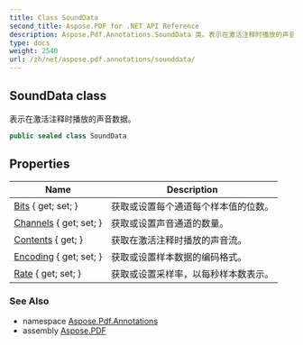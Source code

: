```yaml
---
title: Class SoundData
second_title: Aspose.PDF for .NET API Reference
description: Aspose.Pdf.Annotations.SoundData 类。表示在激活注释时播放的声音数据
type: docs
weight: 2540
url: /zh/net/aspose.pdf.annotations/sounddata/
---
```

## SoundData class

表示在激活注释时播放的声音数据。

```csharp
public sealed class SoundData
```

## Properties

| Name | Description |
| --- | --- |
| [Bits](../../aspose.pdf.annotations/sounddata/bits/) { get; set; } | 获取或设置每个通道每个样本值的位数。 |
| [Channels](../../aspose.pdf.annotations/sounddata/channels/) { get; set; } | 获取或设置声音通道的数量。 |
| [Contents](../../aspose.pdf.annotations/sounddata/contents/) { get; } | 获取在激活注释时播放的声音流。 |
| [Encoding](../../aspose.pdf.annotations/sounddata/encoding/) { get; set; } | 获取或设置样本数据的编码格式。 |
| [Rate](../../aspose.pdf.annotations/sounddata/rate/) { get; set; } | 获取或设置采样率，以每秒样本数表示。 |

### See Also

* namespace [Aspose.Pdf.Annotations](../../aspose.pdf.annotations/)
* assembly [Aspose.PDF](../../)